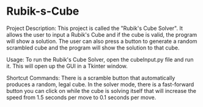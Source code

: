 # Rubik-s-Cube

Project Description:
This project is called the "Rubik's Cube Solver". It allows the user to input
a Rubik's Cube and if the cube is valid, the program will show a solution. The
user can also press a button to generate a random scrambled cube and the
program will show the solution to that cube.

Usage:
To run the Rubik's Cube Solver, open the cubeInput.py file and run it. This will
open up the GUI in a Tkinter window.

Shortcut Commands:
There is a scramble button that automatically produces a random, legal cube.
In the solver mode, there is a fast-forward button you can click on while
the cube is solving itself that will increase the speed from 1.5 seconds per
move to 0.1 seconds per move.

